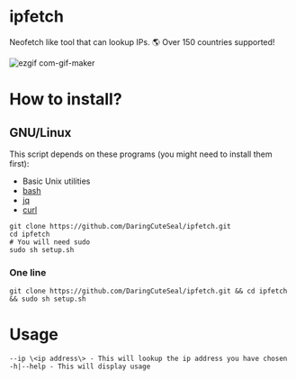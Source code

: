 # ipfetch
Neofetch like tool that can lookup IPs. 🌎 Over 150 countries supported!

![ezgif com-gif-maker](https://user-images.githubusercontent.com/81049050/158081113-9c14ac50-5f8d-42e1-ba01-da2d873ea520.gif)

# How to install?

## GNU/Linux
This script depends on these programs (you might need to install them first):
- Basic Unix utilities
- [bash](https://www.gnu.org/software/bash/bash.html)
- [jq](https://stedolan.github.io/jq/)
- [curl](https://curl.haxx.se)

```
git clone https://github.com/DaringCuteSeal/ipfetch.git
cd ipfetch
# You will need sudo
sudo sh setup.sh
```
### One line
``` git clone https://github.com/DaringCuteSeal/ipfetch.git && cd ipfetch && sudo sh setup.sh ```

# Usage
```
--ip \<ip address\> - This will lookup the ip address you have chosen
-h|--help - This will display usage
```
